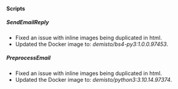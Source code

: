 
#### Scripts

##### SendEmailReply

- Fixed an issue with inline images being duplicated in html.
- Updated the Docker image to: *demisto/bs4-py3:1.0.0.97453*.

##### PreprocessEmail

- Fixed an issue with inline images being duplicated in html.
- Updated the Docker image to: *demisto/python3:3.10.14.97374*.


